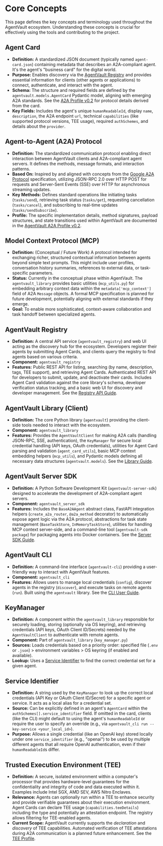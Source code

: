 # Core Concepts

This page defines the key concepts and terminology used throughout the AgentVault ecosystem. Understanding these concepts is crucial for effectively using the tools and contributing to the project.

## Agent Card

*   **Definition:** A standardized JSON document (typically named `agent-card.json`) containing metadata that describes an A2A-compliant agent. It's the agent's "business card" for the digital world.
*   **Purpose:** Enables discovery via the [AgentVault Registry](#agentvault-registry) and provides essential information for clients (other agents or applications) to connect, authenticate, and interact with the agent.
*   **Schema:** The structure and required fields are defined by the `agentvault.models.AgentCard` Pydantic model, aligning with emerging A2A standards. See the [A2A Profile v0.2](a2a_profile_v0.2.md) for protocol details derived from the card.
*   **Key Fields:** Includes the agent's unique `humanReadableId`, display `name`, `description`, the A2A endpoint `url`, technical `capabilities` (like supported protocol versions, TEE usage), required `authSchemes`, and details about the `provider`.

## Agent-to-Agent (A2A) Protocol

*   **Definition:** The standardized communication protocol enabling direct interaction between AgentVault clients and A2A-compliant agent servers. It defines the methods, message formats, and interaction patterns.
*   **Based On:** Inspired by and aligned with concepts from the [Google A2A Protocol](https://github.com/google/A2A) specification, utilizing JSON-RPC 2.0 over HTTP POST for requests and Server-Sent Events (SSE) over HTTP for asynchronous streaming updates.
*   **Key Methods:** Defines standard operations like initiating tasks (`tasks/send`), retrieving task status (`tasks/get`), requesting cancellation (`tasks/cancel`), and subscribing to real-time updates (`tasks/sendSubscribe`).
*   **Profile:** The specific implementation details, method signatures, payload structures, and state transitions used within AgentVault are documented in the [AgentVault A2A Profile v0.2](a2a_profile_v0.2.md).

## Model Context Protocol (MCP)

*   **Definition:** (Conceptual / Future Work) A protocol intended for exchanging richer, structured contextual information between agents beyond simple text prompts. This might include user profiles, conversation history summaries, references to external data, or task-specific parameters.
*   **Status:** Currently in the conceptual phase within AgentVault. The `agentvault_library` provides basic utilities (`mcp_utils.py`) for embedding arbitrary context data within the `metadata['mcp_context']` field of A2A `Message` objects. A formal MCP specification is planned for future development, potentially aligning with external standards if they emerge.
*   **Goal:** To enable more sophisticated, context-aware collaboration and task handoff between specialized agents.

## AgentVault Registry

*   **Definition:** A central API service (`agentvault_registry`) and web UI acting as the discovery hub for the ecosystem. Developers register their agents by submitting Agent Cards, and clients query the registry to find agents based on various criteria.
*   **Component:** `agentvault_registry`
*   **Features:** Public REST API for listing, searching (by name, description, tags, TEE support), and retrieving Agent Cards. Authenticated REST API for developers to submit, update, and deactivate their cards. Includes Agent Card validation against the core library's schema, developer verification status tracking, and a basic web UI for discovery and developer management. See the [Registry API Guide](developer_guide/registry.md).

## AgentVault Library (Client)

*   **Definition:** The core Python library (`agentvault`) providing the client-side tools needed to interact with the ecosystem.
*   **Component:** `agentvault_library`
*   **Features:** Provides the `AgentVaultClient` for making A2A calls (handling JSON-RPC, SSE, authentication), the `KeyManager` for secure local credential handling (API keys, OAuth credentials), utilities for Agent Card parsing and validation (`agent_card_utils`), basic MCP context embedding helpers (`mcp_utils`), and Pydantic models defining all necessary data structures (`agentvault.models`). See the [Library Guide](developer_guide/library.md).

## AgentVault Server SDK

*   **Definition:** A Python Software Development Kit (`agentvault-server-sdk`) designed to accelerate the development of A2A-compliant agent servers.
*   **Component:** `agentvault_server_sdk`
*   **Features:** Includes the `BaseA2AAgent` abstract class, FastAPI integration helpers (`create_a2a_router`, `@a2a_method` decorator) to automatically expose agent logic via the A2A protocol, abstractions for task state management (`BaseTaskStore`, `InMemoryTaskStore`), utilities for handling MCP context server-side, and a command-line tool (`agentvault-sdk package`) for packaging agents into Docker containers. See the [Server SDK Guide](developer_guide/server_sdk.md).

## AgentVault CLI

*   **Definition:** A command-line interface (`agentvault-cli`) providing a user-friendly way to interact with AgentVault features.
*   **Component:** `agentvault_cli`
*   **Features:** Allows users to manage local credentials (`config`), discover agents in the registry (`discover`), and execute tasks on remote agents (`run`). Built using the `agentvault` library. See the [CLI User Guide](user_guide/cli.md).

## KeyManager

*   **Definition:** A component within the `agentvault_library` responsible for securely loading, storing (optionally via OS keyring), and retrieving credentials (API keys, OAuth Client ID/Secrets) needed by the `AgentVaultClient` to authenticate with remote agents.
*   **Component:** Part of `agentvault_library` (`key_manager.py`)
*   **Sources:** Loads credentials based on a priority order: specified file (`.env` or `.json`) > environment variables > OS keyring (if enabled and available).
*   **Lookup:** Uses a [Service Identifier](#service-identifier) to find the correct credential set for a given agent.

## Service Identifier

*   **Definition:** A string used by the `KeyManager` to look up the correct local credentials (API Key or OAuth Client ID/Secret) for a specific agent or service. It acts as a local alias for a credential set.
*   **Source:** Can be explicitly defined in an agent's `AgentCard` within the `authSchemes[].service_identifier` field. If omitted in the card, clients (like the CLI) might default to using the agent's `humanReadableId` or require the user to specify an override (e.g., via `agentvault_cli run --key-service <your_local_id>`).
*   **Purpose:** Allows a single credential (like an OpenAI key) stored locally under one `service_identifier` (e.g., "openai") to be used by multiple different agents that all require OpenAI authentication, even if their `humanReadableId`s differ.

## Trusted Execution Environment (TEE)

*   **Definition:** A secure, isolated environment within a computer's processor that provides hardware-level guarantees for the confidentiality and integrity of code and data executed within it. Examples include Intel SGX, AMD SEV, AWS Nitro Enclaves.
*   **Relevance:** Agents can optionally run within a TEE to enhance security and provide verifiable guarantees about their execution environment. Agent Cards can declare TEE usage (`capabilities.teeDetails`) including the type and potentially an attestation endpoint. The registry allows filtering for TEE-enabled agents.
*   **Current Scope:** AgentVault currently supports the *declaration* and *discovery* of TEE capabilities. Automated verification of TEE attestations during A2A communication is a planned future enhancement. See the [TEE Profile](tee_profile.md).
